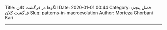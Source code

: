 Title: الگوها در فرگشت کلان
Date: 2020-01-01 00:44
Category: فصل پنجم: فرگشت کلان
Slug: patterns-in-macroevolution
Author: Morteza Ghorbani Kari

------
